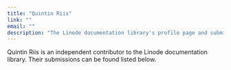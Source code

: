```yaml
---
title: "Quintin Riis"
link: ""
email: ""
description: "The Linode documentation library's profile page and submission listing for Quintin Riis"
---
```


Quintin Riis is an independent contributor to the Linode documentation library. Their submissions can be found listed below.